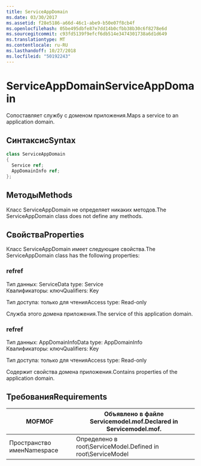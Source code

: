 ```yaml
---
title: ServiceAppDomain
ms.date: 03/30/2017
ms.assetid: f28e5186-a66d-46c1-abe9-b50e07f8cb4f
ms.openlocfilehash: 05be495dbfe87e7dd14b0cfbb38b30c6f8278e6d
ms.sourcegitcommit: c93fd5139f9efcf6db514e3474301738a6d1d649
ms.translationtype: MT
ms.contentlocale: ru-RU
ms.lasthandoff: 10/27/2018
ms.locfileid: "50192243"
---
```

# <a name="serviceappdomain"></a><span data-ttu-id="7f280-102">ServiceAppDomain</span><span class="sxs-lookup"><span data-stu-id="7f280-102">ServiceAppDomain</span></span>
<span data-ttu-id="7f280-103">Сопоставляет службу с доменом приложения.</span><span class="sxs-lookup"><span data-stu-id="7f280-103">Maps a service to an application domain.</span></span>  
  
## <a name="syntax"></a><span data-ttu-id="7f280-104">Синтаксис</span><span class="sxs-lookup"><span data-stu-id="7f280-104">Syntax</span></span>  
  
```csharp
class ServiceAppDomain  
{  
  Service ref;  
  AppDomainInfo ref;  
};  
```  
  
## <a name="methods"></a><span data-ttu-id="7f280-105">Методы</span><span class="sxs-lookup"><span data-stu-id="7f280-105">Methods</span></span>  
 <span data-ttu-id="7f280-106">Класс ServiceAppDomain не определяет никаких методов.</span><span class="sxs-lookup"><span data-stu-id="7f280-106">The ServiceAppDomain class does not define any methods.</span></span>  
  
## <a name="properties"></a><span data-ttu-id="7f280-107">Свойства</span><span class="sxs-lookup"><span data-stu-id="7f280-107">Properties</span></span>  
 <span data-ttu-id="7f280-108">Класс ServiceAppDomain имеет следующие свойства.</span><span class="sxs-lookup"><span data-stu-id="7f280-108">The ServiceAppDomain class has the following properties:</span></span>  
  
### <a name="ref"></a><span data-ttu-id="7f280-109">ref</span><span class="sxs-lookup"><span data-stu-id="7f280-109">ref</span></span>  
 <span data-ttu-id="7f280-110">Тип данных: Service</span><span class="sxs-lookup"><span data-stu-id="7f280-110">Data type: Service</span></span>  
<span data-ttu-id="7f280-111">Квалификаторы: ключ</span><span class="sxs-lookup"><span data-stu-id="7f280-111">Qualifiers: Key</span></span>  
  
 <span data-ttu-id="7f280-112">Тип доступа: только для чтения</span><span class="sxs-lookup"><span data-stu-id="7f280-112">Access type: Read-only</span></span>  
  
 <span data-ttu-id="7f280-113">Служба этого домена приложения.</span><span class="sxs-lookup"><span data-stu-id="7f280-113">The service of this application domain.</span></span>  
  
### <a name="ref"></a><span data-ttu-id="7f280-114">ref</span><span class="sxs-lookup"><span data-stu-id="7f280-114">ref</span></span>  
 <span data-ttu-id="7f280-115">Тип данных: AppDomainInfo</span><span class="sxs-lookup"><span data-stu-id="7f280-115">Data type: AppDomainInfo</span></span>  
<span data-ttu-id="7f280-116">Квалификаторы: ключ</span><span class="sxs-lookup"><span data-stu-id="7f280-116">Qualifiers: Key</span></span>  
  
 <span data-ttu-id="7f280-117">Тип доступа: только для чтения</span><span class="sxs-lookup"><span data-stu-id="7f280-117">Access type: Read-only</span></span>  
  
 <span data-ttu-id="7f280-118">Содержит свойства домена приложения.</span><span class="sxs-lookup"><span data-stu-id="7f280-118">Contains properties of the application domain.</span></span>  
  
## <a name="requirements"></a><span data-ttu-id="7f280-119">Требования</span><span class="sxs-lookup"><span data-stu-id="7f280-119">Requirements</span></span>  
  
|<span data-ttu-id="7f280-120">MOF</span><span class="sxs-lookup"><span data-stu-id="7f280-120">MOF</span></span>|<span data-ttu-id="7f280-121">Объявлено в файле Servicemodel.mof.</span><span class="sxs-lookup"><span data-stu-id="7f280-121">Declared in Servicemodel.mof.</span></span>|  
|---------|-----------------------------------|  
|<span data-ttu-id="7f280-122">Пространство имен</span><span class="sxs-lookup"><span data-stu-id="7f280-122">Namespace</span></span>|<span data-ttu-id="7f280-123">Определено в root\ServiceModel.</span><span class="sxs-lookup"><span data-stu-id="7f280-123">Defined in root\ServiceModel</span></span>|
